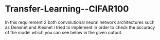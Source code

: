 # Transfer-Learning--CIFAR100
In this requirement 2 both convolutional neural network architectures such as Densnet and Alexnet i tried to implement in order to check the accuracy of the model which you can see below in the given output.
